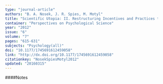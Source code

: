 ```yaml
---
type: "journal-article"
authors: "B. A. Nosek, J. R. Spies, M. Motyl"
title: "Scientific Utopia: II. Restructuring Incentives and Practices to Promote Truth Over Publishability"
container: "Perspectives on Psychological Science"
year: "2012"
issue: "6"
volume: "7"
pages: "615-631"
subjects: "Psychology(all)"
doi: "10.1177/1745691612459058"
link: "http://dx.doi.org/10.1177/1745691612459058"
citationkey: "NosekSpiesMotyl2012"
updated: "20160315"
---
```


####Notes
